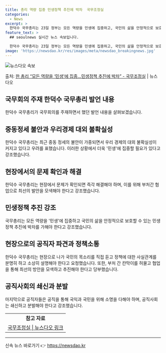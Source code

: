```yaml
---
title: 총리 역량 집중 민생정책 추진에 박차  국무조정실
categories:
  - News
excerpt: >
  한덕수 국무총리는 23일 정부는 모든 역량을 민생에 집중하고, 국민의 삶을 안정적으로 보호할 수 있는 민생정…
feature_text: >
  ## seoulnews 실시간 뉴스 속보입니다.

  한덕수 국무총리는 23일 정부는 모든 역량을 민생에 집중하고, 국민의 삶을 안정적으로 보호할 수 있는 민생정…
image: 'https://newsdao.kr/res/images/meta/newsdao_breakingnews.jpg'
---
```


![뉴스다오 속보](https://newsdao.kr/res/images/meta/newsdao_breakingnews.jpg)

<p>출처: <a href="https://newsdao.kr/3652" rel="dofollow">한 총리 “모든 역량을 ‘민생’에 집중…민생정책 추진에 박차” - 국무조정실</a> | 뉴스다오</p>

<h2 data-ke-size="size26">국무회의 주재 한덕수 국무총리 발언 내용</h2>
<p data-ke-size="size16">한덕수 국무총리가 국무회의를 주재하면서 했던 발언 내용을 살펴보겠습니다.</p>

<h2><b>중동정세 불안과 우리경제 대외 불확실성</b></h2>
<p data-ke-size="size16">한덕수 국무총리는 최근 중동 정세의 불안이 가중되면서 우리 경제의 대외 불확실성이 커지고 있다고 우려를 표했습니다. 이러한 상황에서 더욱 '민생'에 집중할 필요가 있다고 강조했습니다.</p>

<h2><b>현장에서의 문제 확인과 해결</b></h2>
<p data-ke-size="size16">한덕수 국무총리는 현장에서 문제가 확인되면 즉각 해결해야 하며, 이를 위해 부처간 협업으로 최선의 발안을 모색해야 한다고 강조했습니다.</p>

<h2><b>민생정책 추진 강조</b></h2>
<p data-ke-size="size16">국무총리는 모든 역량을 '민생'에 집중하고 국민의 삶을 안정적으로 보호할 수 있는 민생정책 추진에 박차를 가해야 한다고 강조했습니다.</p>

<h2><b>현장으로의 공직자 파견과 정책소통</b></h2>
<p data-ke-size="size16">한덕수 국무총리는 현장으로 나가 국민의 목소리를 직접 듣고 정책에 대한 사실관계를 분명히 하고 소상히 설명해야 한다고 요청했습니다. 또한, 부처 간 칸막이를 허물고 협업을 통해 최선의 방안을 모색하고 추진해야 한다고 당부했습니다.</p>

<h2><b>공직사회의 쇄신과 분발</b></h2>
<p data-ke-size="size16">마지막으로 공직자들은 공직을 통해 국익과 국민을 위해 소명을 다해야 하며, 공직사회는 쇄신하고 분발해야 한다고 강조했습니다.</p>

<table>
  <tr>
    <td style="text-align: center; height: 17px;"><b>참고 자료</b></td>
  </tr>
  <tr>
    <td style="text-align: center; height: 17px;"><a href="https://newsdao.kr/3652">국무조정실 | 뉴스다오 링크</a></td>
  </tr>
</table>

<hr> 

신속 뉴스 바로가기 👉 <a href="https://newsdao.kr" rel="dofollow">https://newsdao.kr</a>


